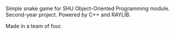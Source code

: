 Simple snake game for SHU Object-Oriented Programming module. Second-year project. Powered by C++ and RAYLIB.

Made in a team of four.
